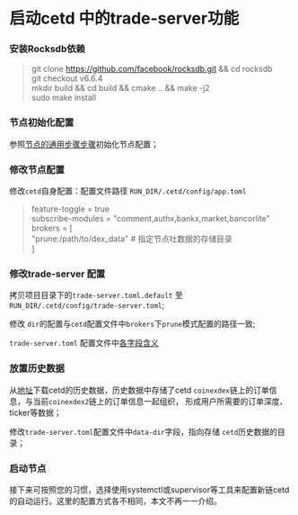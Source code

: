 # 启动cetd 中的trade-server功能

### 安装Rocksdb依赖

> git clone https://github.com/facebook/rocksdb.git && cd rocksdb </br> 
> git checkout v6.6.4 </br>
> mkdir build && cd build && cmake .. && make -j2 </br>
> sudo make install </br>

### 节点初始化配置

参照[节点的通用步骤步骤](https://github.com/coinexchain/artifacts/blob/master/coinexdex-v0.2/Validator+%E5%93%A8%E5%85%B5%E8%8A%82%E7%82%B9-%E9%83%A8%E7%BD%B2%E6%96%B9%E6%A1%88.md#%E8%8A%82%E7%82%B9%E7%9A%84%E9%80%9A%E7%94%A8%E9%83%A8%E7%BD%B2%E6%AD%A5%E9%AA%A4)初始化节点配置；

### 修改节点配置

修改`cetd`自身配置：配置文件路径 `RUN_DIR/.cetd/config/app.toml`


> feature-toggle = true </br>
>  subscribe-modules = "comment,authx,bankx,market,bancorlite" </br>
>  brokers = [ </br>
>      "prune:/path/to/dex_data"                # 指定节点吐数据的存储目录 </br>
>  ] </br>
>

### 修改trade-server 配置

拷贝项目目录下的`trade-server.toml.default` 至 `RUN_DIR/.cetd/config/trade-server.toml`; 

修改 `dir`的配置与`cetd`配置文件中`brokers`下`prune`模式配置的路径一致;


`trade-server.toml` 配置文件中[各字段含义](https://github.com/coinexchain/trade-server/blob/master/docs/trade-server-deploy.md#%E9%85%8D%E7%BD%AE%E6%96%87%E4%BB%B6%E8%AF%B4%E6%98%8E)

### 放置历史数据
 
 从[地址](todo)下载cetd的历史数据，历史数据中存储了cetd `coinexdex`链上的订单信息，与当前`coinexdex2`链上的订单信息一起组织，
 形成用户所需要的订单深度、ticker等数据；
 
 修改`trade-server.toml`配置文件中`data-dir`字段，指向存储 `cetd`历史数据的目录；

### 启动节点

接下来可按照您的习惯，选择使用systemctl或supervisor等工具来配置新链cetd的自动运行。这里的配置方式各不相同，本文不再一一介绍。
